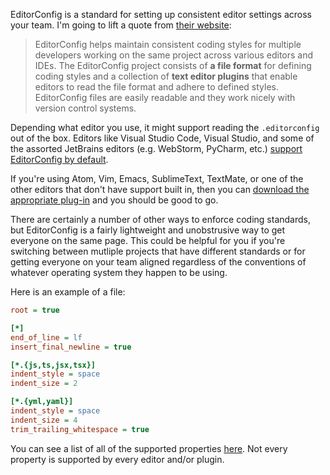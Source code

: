 EditorConfig is a standard for setting up consistent editor settings across your team. I'm going to lift a quote from [their website](https://editorconfig.org):

> EditorConfig helps maintain consistent coding styles for multiple developers working on the same project across various editors and IDEs. The EditorConfig project consists of **a file format** for defining coding styles and a collection of **text editor plugins** that enable editors to read the file format and adhere to defined styles. EditorConfig files are easily readable and they work nicely with version control systems.

Depending what editor you use, it might support reading the `.editorconfig` out of the box. Editors like Visual Studio Code, Visual Studio, and some of the assorted JetBrains editors (e.g. WebStorm, PyCharm, etc.) [support EditorConfig by default](https://editorconfig.org/#pre-installed).

If you're using Atom, Vim, Emacs, SublimeText, TextMate, or one of the other editors that don't have support built in, then you can [download the appropriate plug-in](https://editorconfig.org/#download) and you should be good to go.

There are certainly a number of other ways to enforce coding standards, but EditorConfig is a fairly lightweight and unobstrusive way to get everyone on the same page. This could be helpful for you if you're switching between mutliple projects that have different standards or for getting everyone on your team aligned regardless of the conventions of whatever operating system they happen to be using.

Here is an example of a file:

```ini
root = true

[*]
end_of_line = lf
insert_final_newline = true

[*.{js,ts,jsx,tsx}]
indent_style = space
indent_size = 2

[*.{yml,yaml}]
indent_style = space
indent_size = 4
trim_trailing_whitespace = true
```

You can see a list of all of the supported properties [here](https://github.com/editorconfig/editorconfig/wiki/EditorConfig-Properties). Not every property is supported by every editor and/or plugin.
